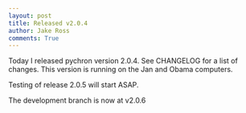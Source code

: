 ```yaml
---
layout: post
title: Released v2.0.4
author: Jake Ross
comments: True
---
```


Today I released pychron version 2.0.4. See CHANGELOG for a list of changes. 
This version is running on the Jan and Obama computers. 

Testing of release 2.0.5 will start ASAP.

The development branch is now at v2.0.6